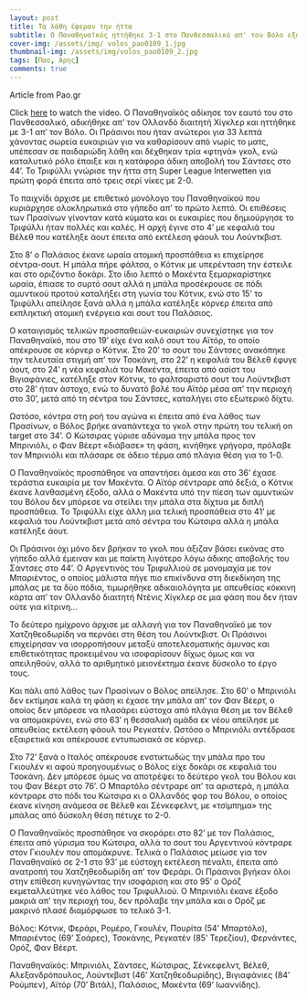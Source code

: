```yaml
---
layout: post
title: Τα λάθη έφεραν την ήττα
subtitle: Ο Παναθηναϊκός ηττήθηκε 3-1 στο Πανθεσσαλικό απ' τον Βόλο εξαιτίας δικών του σφαλμάτων αλλά και του διαιτητή Χίγκλερ
cover-img: /assets/img/ volos_pao0109_1.jpg
thumbnail-img: /assets/img/volos_pao0109_2.jpg
tags: [Παο, Αρης]
comments: true
---
```

Article from Pao.gr

Click [here](https://www.youtube.com/watch?v=1gKb4dx7qsA)  to watch the video.
Ο Παναθηναϊκός αδίκησε τον εαυτό του στο Πανθεσσαλικό, αδικήθηκε απ’ τον Ολλανδό διαιτητή Χίγκλερ και ηττήθηκε με 3-1 απ’ τον Βόλο. Οι Πράσινοι που ήταν ανώτεροι για 33 
λεπτά χάνοντας σωρεία ευκαιριών για να καθαρίσουν από νωρίς το ματς, υπέπεσαν σε παιδαριώδη λάθη και δέχθηκαν τρία «φτηνά» γκολ, ενώ καταλυτικό ρόλο έπαιξε και η κατάφορα
άδικη αποβολή του Σάντσες στο 44’. Το Τριφύλλι γνώρισε την ήττα στη Super League Interwetten για πρώτη φορά έπειτα από τρεις σερί νίκες με 2-0.

Το παιχνίδι άρχισε με επιθετικό μονόλογο του Παναθηναϊκού που κυριάρχησε ολοκληρωτικά στο γήπεδο απ’ το πρώτο λεπτό. Οι επιθέσεις των Πρασίνων γίνονταν κατά κύματα 
και οι ευκαιρίες που δημιούργησε το Τριφύλλι ήταν πολλές και καλές. Η αρχή έγινε στο 4’ με κεφαλιά του Βέλεθ που κατέληξε άουτ έπειτα από εκτέλεση φάουλ του Λούντκβιστ.

Στο 8’ ο Παλάσιος έκανε ωραία ατομική προσπάθεια κι επιχείρησε σέντρα-σουτ. Η μπάλα πήρε φάλτσα, ο Κότνικ με υπερένταση την έστειλε και στο οριζόντιο δοκάρι. 
Στο ίδιο λεπτό ο Μακέντα ξεμαρκαρίστηκε ωραία, έπιασε το συρτό σουτ αλλά η μπάλα προσέκρουσε σε πόδι αμυντικού προτού καταλήξει στη γωνία του Κότνικ, ενώ στο 15’ 
το Τριφύλλι απείλησε ξανά αλλά η μπάλα κατέληξε κόρνερ έπειτα από εκπληκτική ατομική ενέργεια και σουτ του Παλάσιος.

Ο καταιγισμός τελικών προσπαθειών-ευκαιριών συνεχίστηκε για τον Παναθηναϊκό, που στο 19’ είχε ένα καλό σουτ του Αϊτόρ, το οποίο απέκρουσε σε κόρνερ ο Κότνικ.
Στο 20’ το σουτ του Σάντσες ανακόπηκε την τελευταία στιγμή απ’ τον Τσοκάνη, στο 22’ η κεφαλιά του Βέλεθ έφυγε άουτ, στο 24’ η νέα κεφαλιά του Μακέντα, έπειτα 
από ασίστ του Βιγιαφάνιες, κατέληξε στον Κότνικ, το φαλτσαριστό σουτ του Λούντκβιστ στο 28’ ήταν άστοχο, ενώ το δυνατό βολέ του Αϊτόρ μέσα απ’ την περιοχή στο 
30’, μετά από τη σέντρα του Σάντσες, καταλήγει στο εξωτερικό δίχτυ.

Ωστόσο, κόντρα στη ροή του αγώνα κι έπειτα από ένα λάθος των Πρασίνων, ο Βόλος βρήκε αναπάντεχα το γκολ στην πρώτη του τελική on target στο 34’. Ο Κώτσιρας γύρισε 
αδύναμα την μπάλα προς τον Μπρινιόλι, ο Φαν Βέερτ «διάβασε» τη φάση, κινήθηκε γρήγορα, πρόλαβε τον Μπρινιόλι και πλάσαρε σε άδειο τέρμα από πλάγια θέση για το 1-0.

Ο Παναθηναϊκός προσπάθησε να απαντήσει άμεσα και στο 36’ έχασε τεράστια ευκαιρία με τον Μακέντα. Ο Αϊτόρ σέντραρε από δεξιά, ο Κότνικ έκανε λανθασμένη έξοδο, αλλά 
ο Μακέντα υπό την πίεση των αμυντικών του Βόλου δεν μπόρεσε να στείλει την μπάλα στα δίχτυα με διπλή προσπάθεια. Το Τριφύλλι είχε άλλη μια τελική προσπάθεια στο 41’ 
με κεφαλιά του Λούντκβιστ μετά από σέντρα του Κώτσιρα αλλά η μπάλα κατέληξε άουτ. 

Οι Πράσινοι όχι μόνο δεν βρήκαν το γκολ που άξιζαν βάσει εικόνας στο γήπεδο αλλά έμειναν και με παίκτη λιγότερο λόγω άδικης αποβολής του Σάντσες στο 44’. 
Ο Αργεντινός του Τριφυλλιού σε μονομαχία με τον Μπαριέντος, ο οποίος μάλιστα πήγε πιο επικίνδυνα στη διεκδίκηση της μπάλας με τα δύο πόδια, τιμωρήθηκε αδικαιολόγητα με
απευθείας κόκκινη κάρτα απ’ τον Ολλανδό διαιτητή Ντένις Χίγκλερ σε μια φάση που δεν ήταν ούτε για κίτρινη…

Το δεύτερο ημίχρονο άρχισε με αλλαγή για τον Παναθηναϊκό με τον Χατζηθεοδωρίδη να περνάει στη θέση του Λούντκβιστ. Οι Πράσινοι επιχείρησαν να ισορροπήσουν 
μεταξύ αποτελεσματικής άμυνας και επιθετικότητας προκειμένου να ισοφαρίσουν δίχως όμως και να απειληθούν, αλλά το αριθμητικό μειονέκτημα έκανε δύσκολο το έργο τους.

Και πάλι από λάθος των Πρασίνων ο Βόλος απείλησε. Στο 60’ ο Μπρινιόλι δεν εκτίμησε καλά τη φάση κι έχασε την μπάλα απ’ τον Φαν Βέερτ, ο οποίος δεν μπόρεσε 
να πλασάρει εύστοχα από πλάγια θέση με τον Βέλεθ να απομακρύνει, ενώ στο 63’ η θεσσαλική ομάδα εκ νέου απείλησε με απευθείας εκτέλεση φάουλ του Ρεγκατέν. 
Ωστόσο ο Μπρινιόλι αντέδρασε εξαιρετικά και απέκρουσε εντυπωσιακά σε κόρνερ.

Στο 72’ ξανά ο Ιταλός απέκρουσε ενστικτωδώς την μπάλα προ του Γκιουλέν κι αφού προηγουμένως ο Βόλος είχε δοκάρι σε κεφαλιά του Τσοκάνη. Δεν μπόρεσε όμως να 
αποτρέψει το δεύτερο γκολ του Βόλου και του Φαν Βέερτ στο 76’. Ο Μπαρτόλο σέντραρε απ’ τα αριστερά, η μπάλα κόντραρε στο πόδι του Κώτσιρα κι ο Ολλανδός φορ του Βόλου, 
ο οποίος έκανε κίνηση ανάμεσα σε Βέλεθ και Σένκεφελντ, με «τσίμπημα» της μπάλας από δύσκολη θέση πέτυχε το 2-0.

Ο Παναθηναϊκός προσπάθησε να σκοράρει στο 82’ με τον Παλάσιος, έπειτα από γύρισμα του Κώτσιρα, αλλά το σουτ του Αργεντινού κόντραρε στον Γκιουλέν που απομάκρυνε. 
Τελικά ο Παλάσιος μείωσε για τον Παναθηναϊκό σε 2-1 στο 93’ με εύστοχη εκτέλεση πέναλτι, έπειτα από ανατροπή του Χατζηθεοδωρίδη απ’ τον Φεράρι. Οι Πράσινοι βγήκαν 
όλοι στην επίθεση κυνηγώντας την ισοφάριση και στο 95’ ο Ορόζ εκμεταλλεύτηκε νέο λάθος του Τριφυλλιού. Ο Μπρινιόλι έκανε έξοδο μακριά απ’ την περιοχή του, δεν πρόλαβε 
την μπάλα και ο Ορόζ με μακρινό πλασέ διαμόρφωσε το τελικό 3-1.

Βόλος: Κότνικ, Φεράρι, Ρομέρο, Γκουλέν, Πουρίτα (54’ Μπαρτόλο), Μπαριέντος (69’ Σοάρες), Τσοκάνης, Ρεγκατέν (85’ Τερεζίου), Φερνάντες, Ορόζ, Φαν Βέερτ.

Παναθηναϊκός: Μπρινιόλι, Σάντσες, Κώτσιρας, Σένκεφελντ, Βέλεθ, Αλεξανδρόπουλος, Λούντκβιστ (46’ Χατζηθεοδωρίδης), Βιγιαφάνιες (84’ Ρούμπεν), Αϊτόρ (70’ Βιτάλ), Παλάσιος, Μακέντα (69’ Ιωαννίδης).
